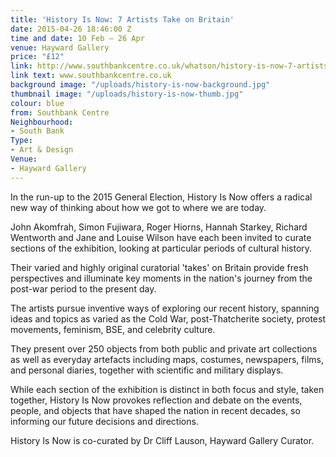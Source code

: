 ```yaml
---
title: 'History Is Now: 7 Artists Take on Britain'
date: 2015-04-26 18:46:00 Z
time and date: 10 Feb – 26 Apr
venue: Hayward Gallery
price: "£12"
link: http://www.southbankcentre.co.uk/whatson/history-is-now-7-artists-take-88866
link text: www.southbankcentre.co.uk
background image: "/uploads/history-is-now-background.jpg"
thumbnail image: "/uploads/history-is-now-thumb.jpg"
colour: blue
from: Southbank Centre
Neighbourhood:
- South Bank
Type:
- Art & Design
Venue:
- Hayward Gallery
---
```


In the run-up to the 2015 General Election, History Is Now offers a radical new way of thinking about how we got to where we are today.

John Akomfrah, Simon Fujiwara, Roger Hiorns, Hannah Starkey, Richard Wentworth and Jane and Louise Wilson have each been invited to curate sections of the exhibition, looking at particular periods of cultural history.

Their varied and highly original curatorial 'takes' on Britain provide fresh perspectives and illuminate key moments in the nation's journey from the post-war period to the present day.

The artists pursue inventive ways of exploring our recent history, spanning ideas and topics as varied as the Cold War, post-Thatcherite society, protest movements, feminism, BSE, and celebrity culture.

They present over 250 objects from both public and private art collections as well as everyday artefacts including maps, costumes, newspapers, films, and personal diaries, together with scientific and military displays.

While each section of the exhibition is distinct in both focus and style, taken together, History Is Now provokes reflection and debate on the events, people, and objects that have shaped the nation in recent decades, so informing our future decisions and directions.

History Is Now is co-curated by Dr Cliff Lauson, Hayward Gallery Curator.
